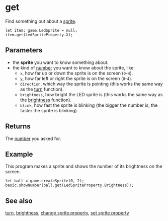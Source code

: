 # get

Find something out about a [sprite](/reference/game/create-sprite).

```sig
let item: game.LedSprite = null;
item.get(LedSpriteProperty.X);
```

## Parameters

* the **sprite** you want to know something about.
* the kind of [number](/types/number) you want to know about the sprite, like:
    * ``x``, how far up or down the sprite is on the screen (`0`-`4`).
    * ``y``, how far left or right the sprite is on the screen (`0`-`4`).
    * ``direction``, which way the sprite is pointing (this works the same way as the [turn](/reference/game/turn) function).
    * ``brightness``, how bright the LED sprite is (this works the same way as the [brightness](/reference/led/brightness) function).
    * ``blink``, how fast the sprite is blinking (the bigger the number is, the faster the sprite is blinking).

## Returns

The [number](/types/number) you asked for.

## Example

This program makes a sprite and shows the number of its brightness on the screen. 

```blocks
let ball = game.createSprite(0, 2);
basic.showNumber(ball.get(LedSpriteProperty.Brightness));
```

## See also

[turn](/reference/game/turn),
[brightness](/reference/led/brightness),
[change sprite property](/reference/game/change),
[set sprite property](/reference/game/set)

